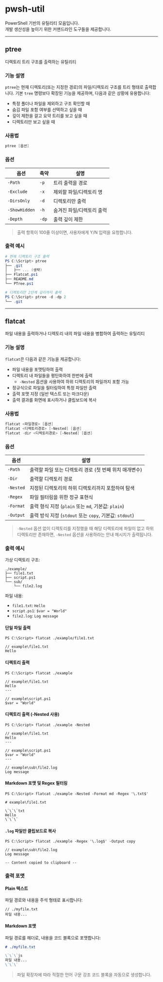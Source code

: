 # pwsh-util

PowerShell 기반의 유틸리티 모음입니다.  
개발 생산성을 높이기 위한 커맨드라인 도구들을 제공합니다.

---

## ptree

디렉토리 트리 구조를 출력하는 유틸리티

### 기능 설명

`ptree`는 현재 디렉토리(또는 지정한 경로)의 파일/디렉토리 구조를 트리 형태로 출력합니다.
기본 `tree` 명령보다 확장된 기능을 제공하며, 다음과 같은 상황에 유용합니다:

-   특정 폴더나 파일을 제외하고 구조 확인할 때
-   숨김 파일 포함 여부를 선택하고 싶을 때
-   깊이 제한을 걸고 요약 트리를 보고 싶을 때
-   디렉토리만 보고 싶을 때

### 사용법

```powershell
ptree [옵션]
```

### 옵션

| 옵션          | 축약  | 설명                      |
| ------------- | ----- | ------------------------- |
| `-Path`       | `-p`  | 트리 출력을 경로          |
| `-Exclude`    | `-x`  | 제외할 파일/디렉토리 명   |
| `-DirsOnly`   | `-d`  | 디렉토리만 출력           |
| `-ShowHidden` | `-h`  | 숨겨진 파일/디렉토리 출력 |
| `-Depth`      | `-dp` | 출력 깊이 제한            |

> 출력 항목이 100줄 이상이면, 사용자에게 Y/N 입력을 요청합니다.

### 출력 예시

```powershell
# 현재 디렉토리 구조 출력
PS C:\Script> ptree
├── .git
│   ├── ... (생략)
├── Flatcat.ps1
├── README.md
└── PTree.ps1

# 디렉토리만 2단계 깊이까지 출력
PS C:\Script> ptree -d -dp 2
└── .git
```

---

## flatcat

파일 내용을 출력하거나 디렉토리 내의 파일 내용을 병합하여 출력하는 유틸리티

### 기능 설명

`flatcat`은 다음과 같은 기능을 제공합니다:

-   파일 내용을 포맷팅하여 출력
-   디렉토리 내 파일들을 평탄화하여 한번에 출력
    -   `-Nested` 옵션을 사용하여 하위 디렉토리의 파일까지 포함 가능
-   정규식으로 파일을 필터링하여 특정 파일만 출력
-   출력 포맷 지정 (일반 텍스트 또는 마크다운)
-   출력 결과를 화면에 표시하거나 클립보드에 복사

### 사용법

```powershell
flatcat <파일경로> [옵션]
flatcat <디렉토리경로> [-Nested] [옵션]
flatcat -dir <디렉토리경로> [-Nested] [옵션]
```

### 옵션

| 옵션      | 설명                                                    |
| --------- | ------------------------------------------------------- |
| `-Path`   | 출력할 파일 또는 디렉토리 경로 (첫 번째 위치 매개변수)  |
| `-Dir`    | 출력할 디렉토리 경로                                    |
| `-Nested` | 지정된 디렉토리의 하위 디렉토리까지 포함하여 탐색       |
| `-Regex`  | 파일 필터링을 위한 정규 표현식                          |
| `-Format` | 출력 형식 지정 (`plain` 또는 `md`, 기본값: `plain`)     |
| `-Output` | 출력 방식 지정 (`stdout` 또는 `copy`, 기본값: `stdout`) |

> `-Nested` 옵션 없이 디렉토리를 지정했을 때 해당 디렉토리에 파일이 없고 하위 디렉토리만 존재하면, `-Nested` 옵션을 사용하라는 안내 메시지가 출력됩니다.

### 출력 예시

가상 디렉토리 구조:

```
./example/
├── file1.txt
├── script.ps1
└── sub/
    └── file2.log
```

파일 내용:

-   `file1.txt`: `Hello`
-   `script.ps1`: `$var = "World"`
-   `file2.log`: `Log message`

#### 단일 파일 출력

```
PS C:\Script> flatcat ./example/file1.txt

// example\file1.txt
Hello
```

#### 디렉토리 출력

```
PS C:\Script> flatcat ./example

// example\file1.txt
Hello
---

// example\script.ps1
$var = "World"
```

#### 디렉토리 출력 (-Nested 사용)

```
PS C:\Script> flatcat ./example -Nested

// example\file1.txt
Hello
---

// example\script.ps1
$var = "World"
---

// example\sub\file2.log
Log message
```

#### Markdown 포맷 및 Regex 필터링

```
PS C:\Script> flatcat ./example -Nested -Format md -Regex '\.txt$'

# example\file1.txt

\`\`\`txt
Hello
\`\`\`
```

#### `.log` 파일만 클립보드로 복사

```
PS C:\Script> flatcat ./example -Regex '\.log$' -Output copy

// example\sub\file2.log
Log message

-- Content copied to clipboard --
```

### 출력 포맷

#### Plain 텍스트

파일 경로와 내용을 주석 형태로 표시합니다:

```
// ./myfile.txt
파일 내용...

```

#### Markdown 포맷

파일 경로를 헤더로, 내용을 코드 블록으로 포맷합니다:

```markdown
# ./myfile.txt

\`\`\`js
파일 내용...
\`\`\`
```

> 파일 확장자에 따라 적절한 언어 구문 강조 코드 블록을 자동으로 생성합니다.
